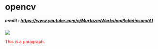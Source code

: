 # opencv
##### credit : https://www.youtube.com/c/MurtazasWorkshopRoboticsandAI
<a><img src="http://dump.thecybershadow.net/6c736bfd11ded8cdc5e2bda009a6694a/colortext.svg"/></a>
<p style="color:red">This is a paragraph.</p>
